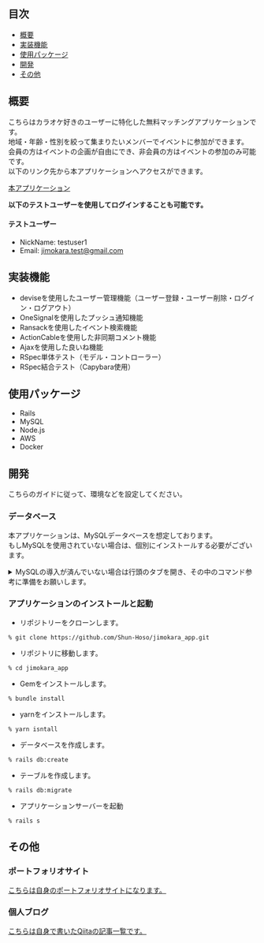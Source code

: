 ## 目次

- [概要](##概要)
- [実装機能](##実装機能)
- [使用パッケージ](##使用パッケージ)
- [開発](##開発)
- [その他](##その他)

## 概要
こちらはカラオケ好きのユーザーに特化した無料マッチングアプリケーションです。  
地域・年齢・性別を絞って集まりたいメンバーでイベントに参加ができます。  
会員の方はイベントの企画が自由にでき、非会員の方はイベントの参加のみ可能です。  
以下のリンク先から本アプリケーションへアクセスができます。

[本アプリケーション](http://########.jp)  

**以下のテストユーザーを使用してログインすることも可能です。**

#### テストユーザー
- NickName: testuser1
- Email: jimokara.test@gmail.com


## 実装機能
- deviseを使用したユーザー管理機能（ユーザー登録・ユーザー削除・ログイン・ログアウト）
- OneSignalを使用したプッシュ通知機能
- Ransackを使用したイベント検索機能
- ActionCableを使用した非同期コメント機能
- Ajaxを使用した良いね機能
- RSpec単体テスト（モデル・コントローラー）
- RSpec結合テスト（Capybara使用）


## 使用パッケージ
- Rails
- MySQL
- Node.js
- AWS
- Docker


## 開発
こちらのガイドに従って、環境などを設定してください。
### データベース
本アプリケーションは、MySQLデータベースを想定しております。  
もしMySQLを使用されていない場合は、個別にインストールする必要がございます。  
<details><summary>MySQLの導入が済んでいない場合は行頭のタブを開き、その中のコマンド参考に準備をお願いします。</summary>

- MySQLをインストール（以下はMySQLバージョンを5.7に指定した例）

```
% brew install mysql@5.7
```

- MySQLのコマンドをどこからでも実行できるように使用シェルにパスを読み込む  
（以下はzshのシェルを使用した場合）

```
% echo 'export PATH="/usr/local/opt/mysql@5.7/bin:$PATH"' >> ~/.zshrc
% source ~/.zshrc
```

- MySQLの起動

```
% mysql.server start
```
</details>


### アプリケーションのインストールと起動

- リポジトリーをクローンします。

```
% git clone https://github.com/Shun-Hoso/jimokara_app.git
```

- リポジトリに移動します。

```
% cd jimokara_app
```

- Gemをインストールします。

```
% bundle install
```

- yarnをインストールします。

``` 
% yarn isntall
```

- データベースを作成します。

```
% rails db:create
```

- テーブルを作成します。

```
% rails db:migrate
```

- アプリケーションサーバーを起動

```
% rails s
```


## その他

### ポートフォリオサイト
[こちらは自身のポートフォリオサイトになります。](http://xxxxx.jp)

### 個人ブログ
[こちらは自身で書いたQiitaの記事一覧です。](http://xxxxx.jp
)

